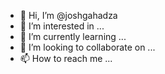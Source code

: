 - 👋 Hi, I’m @joshgahadza
- 👀 I’m interested in ...
- 🌱 I’m currently learning ...
- 💞️ I’m looking to collaborate on ...
- 📫 How to reach me ...

<!---
joshgahadza/joshgahadza is a ✨ special ✨ repository because its `README.md` (this file) appears on your GitHub profile.
You can click the Preview link to take a look at your changes.
--->
